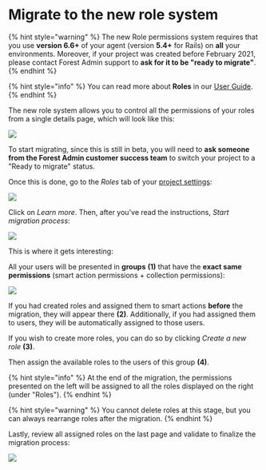 # Migrate to the new role system

{% hint style="warning" %}
The new Role permissions system requires that you use **version 6.6+** of your agent (version **5.4+** for Rails) on **all** your environments. Moreover, if your project was created before February 2021, please contact Forest Admin support to **ask for it to be "ready to migrate"**.
{% endhint %}

{% hint style="info" %}
You can read more about **Roles** in our [User Guide](https://docs.forestadmin.com/user-guide/project-settings/teams-and-users/manage-roles).
{% endhint %}

The new role system allows you to control all the permissions of your roles from a single details page, which will look like this:‌

![](https://gblobscdn.gitbook.com/assets%2F-LR7SWfEwsNtj\_ZiSkSA%2F-MNNSk\_u0UnHADDKehQM%2F-MNNThkOzU\_zJCmNa0X0%2Fimage.png?alt=media\&token=85dfb86d-5bb4-4b55-b866-6429e7111fad)

To start migrating, since this is still in beta, you will need to **ask someone from the Forest Admin customer success team** to switch your project to a "Ready to migrate" status.‌

Once this is done, go to the _Roles_ tab of your [project settings](broken-reference):‌

![](https://gblobscdn.gitbook.com/assets%2F-LR7SWfEwsNtj\_ZiSkSA%2F-MNNSk\_u0UnHADDKehQM%2F-MNNTPbtZevfRh3GD7Ia%2Fimage.png?alt=media\&token=08276a33-ba62-4ad8-bda5-9c5a81fad437)

Click on _Learn more_. Then, after you've read the instructions, _Start migration process_:‌

![](https://gblobscdn.gitbook.com/assets%2F-LR7SWfEwsNtj\_ZiSkSA%2F-MNNSk\_u0UnHADDKehQM%2F-MNNUH7HsXs-mME-kTHY%2Fimage.png?alt=media\&token=db2b0fc4-7123-4005-86cd-405dfb8e8464)

This is where it gets interesting:‌

All your users will be presented in **groups** **(1)** that have the **exact same permissions** (smart action permissions + collection permissions):‌

![](https://gblobscdn.gitbook.com/assets%2F-LR7SWfEwsNtj\_ZiSkSA%2F-MNNSk\_u0UnHADDKehQM%2F-MNNXNd1bi17vgJLTtCE%2FCapture%20d%E2%80%99e%CC%81cran%202020-11-30%20a%CC%80%2010.39.26.png?alt=media\&token=9b698722-4582-4c81-9bac-19e138be4f00)

If you had created roles and assigned them to smart actions **before** the migration, they will appear there **(2)**. Additionally, if you had assigned them to users, they will be automatically assigned to those users.‌

If you wish to create more roles, you can do so by clicking _Create a new role_ **(3)**.‌

Then assign the available roles to the users of this group **(4)**.

{% hint style="info" %}
At the end of the migration, the permissions presented on the left will be assigned to all the roles displayed on the right (under "Roles").
{% endhint %}

{% hint style="warning" %}
You cannot delete roles at this stage, but you can always rearrange roles after the migration.‌
{% endhint %}

Lastly, review all assigned roles on the last page and validate to finalize the migration process:

![](https://gblobscdn.gitbook.com/assets%2F-LR7SWfEwsNtj\_ZiSkSA%2F-MNNSk\_u0UnHADDKehQM%2F-MNNZTkhuc6vmMGv-dox%2Fimage.png?alt=media\&token=f341149a-665d-445e-8274-e2e0825b5833)
